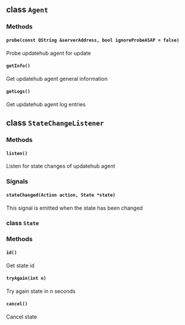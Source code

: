 ## class ```Agent```

### Methods

#### ```probe(const QString &serverAddress, bool ignoreProbeASAP = false)```

Probe updatehub agent for update

#### ```getInfo()```

Get updatehub agent general information

#### ```getLogs()```

Get updatehub agent log entries

## class ```StateChangeListener```

### Methods

#### ```listen()```

Listen for state changes of updatehub agent

### Signals

#### ```stateChanged(Action action, State *state)```

This signal is emitted when the state has been changed

### class ```State```

### Methods

#### ```id()```

Get state id

#### ```tryAgain(int n)```

Try again state in *n* seconds

#### ```cancel()```

Cancel state
